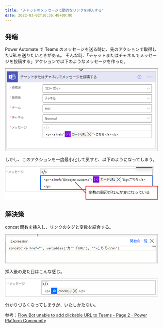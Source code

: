```yaml
---
title: "チャットのメッセージに動的なリンクを挿入する"
date: 2022-03-02T16:36:48+09:00
---
```


## 発端
Power Automate で Teams のメッセージを送る時に、先のアクションで取得したURLを送りたいときがある。
そんな時、「チャットまたはチャネルでメッセージを投稿する」アクションで以下のようなメッセージを作った。

![](2022-03-02-16-58-57.png)

しかし、このアクションを一度最小化して戻すと、以下のようになってしまう。

![](2022-03-02-17-03-59.png)

## 解決策
concat 関数を挿入し、リンクのタグと変数を結合する。

![](2022-03-02-17-05-09.png)

挿入後の見た目はこんな感じ。

![](2022-03-02-17-06-10.png)

分かりづらくなってしまうが、いたしかたない。

参考：[Flow Bot unable to add clickable URL to Teams - Page 2 - Power Platform Community](https://powerusers.microsoft.com/t5/Power-Automate-Ideas/Flow-Bot-unable-to-add-clickable-URL-to-Teams/idc-p/710571/highlight/true#M23005)